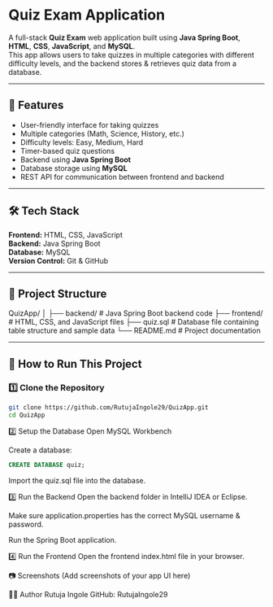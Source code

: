 # Quiz Exam Application

A full-stack **Quiz Exam** web application built using **Java Spring Boot**, **HTML**, **CSS**, **JavaScript**, and **MySQL**.  
This app allows users to take quizzes in multiple categories with different difficulty levels, and the backend stores & retrieves quiz data from a database.

---

## 📌 Features
- User-friendly interface for taking quizzes
- Multiple categories (Math, Science, History, etc.)
- Difficulty levels: Easy, Medium, Hard
- Timer-based quiz questions
- Backend using **Java Spring Boot**
- Database storage using **MySQL**
- REST API for communication between frontend and backend

---

## 🛠️ Tech Stack
**Frontend:** HTML, CSS, JavaScript  
**Backend:** Java Spring Boot  
**Database:** MySQL  
**Version Control:** Git & GitHub

---

## 📂 Project Structure
QuizApp/
│
├── backend/ # Java Spring Boot backend code
├── frontend/ # HTML, CSS, and JavaScript files
├── quiz.sql # Database file containing table structure and sample data
└── README.md # Project documentation


---

## 🚀 How to Run This Project
### 1️⃣ Clone the Repository
```bash
git clone https://github.com/RutujaIngole29/QuizApp.git
cd QuizApp
```
2️⃣ Setup the Database
Open MySQL Workbench

Create a database:
```sql
CREATE DATABASE quiz;
```
Import the quiz.sql file into the database.

3️⃣ Run the Backend
Open the backend folder in IntelliJ IDEA or Eclipse.

Make sure application.properties has the correct MySQL username & password.

Run the Spring Boot application.

4️⃣ Run the Frontend
Open the frontend index.html file in your browser.

📷 Screenshots
(Add screenshots of your app UI here)

👩‍💻 Author
Rutuja Ingole
GitHub: RutujaIngole29
